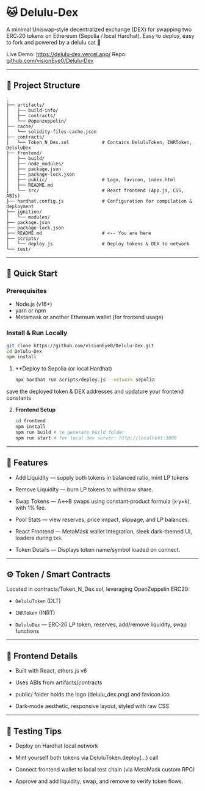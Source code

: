 # 🐱 Delulu‑Dex

A minimal Uniswap‑style decentralized exchange (DEX) for swapping two ERC‑20 tokens on Ethereum (Sepolia / local Hardhat). Easy to deploy, easy to fork and powered by a delulu cat 🚀

Live Demo: [https://delulu‑dex.vercel.app/](https://delulu-dex.vercel.app/)
Repo: [github.com/visionEye0/Delulu‑Dex](github.com/visionEye0/Delulu‑Dex)

---

## 📁 Project Structure

```
.
├── artifacts/
│   ├── build‑info/
│   ├── contracts/
│   └── @openzeppelin/
├── cache/
│   └── solidity‑files‑cache.json
├── contracts/
│   └── Token_N_Dex.sol            # Contains DeluluToken, INRToken, DeluluDex
├── frontend/
│   ├── build/
│   ├── node_modules/
│   ├── package.json
│   ├── package-lock.json
│   ├── public/                    # Logo, favicon, index.html
│   ├── README.md
│   └── src/                       # React frontend (App.js, CSS, ABIs)
├── hardhat.config.js              # Configuration for compilation & deployment
├── ignition/
│   └── modules/
├── package.json
├── package-lock.json
├── README.md                      # <-- You are here
├── scripts/
│   └── deploy.js                  # Deploy tokens & DEX to network
└── test/
```
---

## 🚀 Quick Start

### Prerequisites
* Node.js (v16+)
* yarn or npm
* Metamask or another Ethereum wallet (for frontend usage)

### Install & Run Locally

```bash
git clone https://github.com/visionEye0/Delulu-Dex.git
cd Delulu-Dex
npm install
```

1. **Deploy to Sepolia (or local Hardhat)

   ```bash
   npx hardhat run scripts/deploy.js --network sepolia
   ```
save the deployed token & DEX addresses and updature your frontend constants

2. **Frontend Setup**
   ```bash
   cd frontend
   npm install
   npm run build # to generate build folder
   npm run start # for local dev server: http://localhost:3000
   ```

---

## 🔧 Features
* Add Liquidity — supply both tokens in balanced ratio, mint LP tokens

* Remove Liquidity — burn LP tokens to withdraw share.

* Swap Tokens — A↔B swaps using constant‑product formula (x·y=k), with 1% fee.

* Pool Stats — view reserves, price impact, slippage, and LP balances.

* React Frontend — MetaMask wallet integration, sleek dark-themed UI, loaders during txs.

* Token Details — Displays token name/symbol loaded on connect.

---

## ⚙️ Token / Smart Contracts
Located in contracts/Token_N_Dex.sol, leveraging OpenZeppelin ERC20:

* `DeluluToken` (DLT)

* `INRToken` (INRT)

* `DeluluDex` — ERC‑20 LP token, reserves, add/remove liquidity, swap functions

---

## 🎨 Frontend Details
* Built with React, ethers.js v6

* Uses ABIs from artifacts/contracts

* public/ folder holds the logo (delulu_dex.png) and favicon.ico

* Dark‑mode aesthetic, responsive layout, styled with raw CSS

---

## 🧪 Testing Tips
* Deploy on Hardhat local network

* Mint yourself both tokens via DeluluToken.deploy(...) call

* Connect frontend wallet to local test chain (via MetaMask custom RPC)

* Approve and add liquidity, swap, and remove to verify token flows.


